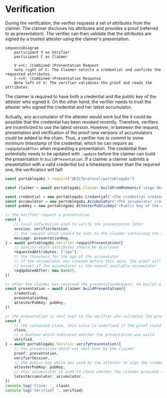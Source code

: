 # Verification

During the verification, the verifier requests a set of attributes from the claimer. 
The claimer discloses his attributes and provides a proof (referred to as presentation).
The verifier can then validate that the attributes are signed by a trusted attester using the claimer's presentation.

```mermaid
sequenceDiagram
    participant V as Verifier
    participant C as Claimer

    V->>C: (Combined-)Presentation Request
    note right of C: The Claimer selects a credential and confirms the requested attributes.
    C->>V: (Combined-)Presentation Response
    Note left of V: The verifier validates the proof and reads the attributes.
```

The claimer is required to have both a credential and the public key of the attester who signed it.
On the other hand, the verifier needs to trust the attester who signed the credential and her latest accumulator. 

Actually, any accumulator of the attester would work but the it could be possible that the credential has been revoked recently. 
Therefore, verifiers are incentivized to use the latest version. 
However, in between the request, presentation and verification of the proof new versions of accumulators could be added to the chain. 
Thus, a verifier has to commit to some *minimum timestamp* of the credential, which he can require as `reqUpdatedAfter` when requesting a presentation. 
The credential then potentially needs to be updated with `.update` before the claimer can build the presentation in `buildPresentation`. If a claimer a claimer submits a presentation with a valid credential but a timestamp lower than the required one, the verification will fail!

```ts
const portablegabi = require("@KILTprotocol/portablegabi")

const claimer = await portablegabi.Claimer.buildFromMnemonic('siege decrease quantum control snap ride position strategy fire point airport include')

const credential = new portablegabi.Credential('<The credential created during the attestation>')
const accumulator = new portablegabi.Accumulator('<The accumulator created during the attestation>')
const pubKey = new portablegabi.AttesterPublicKey('<Public key of the attester>')

// the verifier request a presentation
const {
    // local information used to verify the presentation later
    session: verifierSession,
    // the request which should be sent to the claimer containing the requested attributes
    message: presentationReq,
} = await portablegabi.Verifier.requestPresentation({
    // specify which attributes should be disclosed
    requestedAttributes: ["age"],
    // the threshold for the age of the accumulator
    // if the accumulator was created before this date, the proof will be rejected
    // except if the accumulator is the newest available accumulator
    reqUpdatedAfter: new Date(),
})

// after the claimer has received the presentationRequest, he builds a presentation:
const presentation = await claimer.buildPresentation({
    credential,
    presentationReq,
    attesterPubKey: pubKey,
})

// the presentation is sent over to the verifier who validates the proof and extracts the claim
const {
    // the contained claim, this value is undefined if the proof could not be validated
    claim,
    // a boolean which indicates whether the presentation was valid
    verified,
} = await portablegabi.Verifier.verifyPresentation({
    // the presentation which was sent over by the claimer
    proof: presentation,
    verifierSession,
    // the public key which was used by the attester to sign the credential
    attesterPubKey: pubKey,
    // this accumulator is used to check whether the claimer provided the newest available accumulator
    latestAccumulator: accumulator,
})
console.log('Claim: ', claim)
console.log('Verified? ', verified)
```
